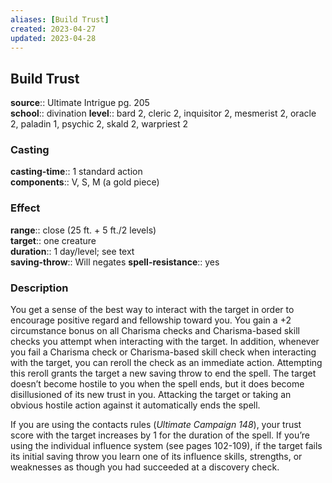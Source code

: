```yaml
---
aliases: [Build Trust]
created: 2023-04-27
updated: 2023-04-28
---
```


## Build Trust

**source**:: Ultimate Intrigue pg. 205  
**school**:: divination
**level**:: bard 2, cleric 2, inquisitor 2, mesmerist 2, oracle 2, paladin 1, psychic 2, skald 2, warpriest 2

### Casting

**casting-time**:: 1 standard action  
**components**:: V, S, M (a gold piece)

### Effect

**range**:: close (25 ft. + 5 ft./2 levels)  
**target**:: one creature  
**duration**:: 1 day/level; see text  
**saving-throw**:: Will negates
**spell-resistance**:: yes

### Description

You get a sense of the best way to interact with the target in order to encourage positive regard and fellowship toward you. You gain a +2 circumstance bonus on all Charisma checks and Charisma-based skill checks you attempt when interacting with the target. In addition, whenever you fail a Charisma check or Charisma-based skill check when interacting with the target, you can reroll the check as an immediate action. Attempting this reroll grants the target a new saving throw to end the spell. The target doesn’t become hostile to you when the spell ends, but it does become disillusioned of its new trust in you. Attacking the target or taking an obvious hostile action against it automatically ends the spell.  
  
If you are using the contacts rules (*Ultimate Campaign 148*), your trust score with the target increases by 1 for the duration of the spell. If you’re using the individual influence system (see pages 102-109), if the target fails its initial saving throw you learn one of its influence skills, strengths, or weaknesses as though you had succeeded at a discovery check.
